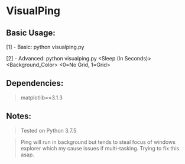 # VisualPing
## Basic Usage:
[1] - Basic: python visualping.py <Host>
  
[2] - Advanced: python visualping.py <Host> <Probe Amount> <Sleep (In Seconds)> <Background_Color> <0=No Grid, 1=Grid>

## Dependencies:
> matplotlib==3.1.3

## Notes:
> Tested on Python 3.7.5

> Ping will run in background but tends to steal focus of windows explorer which my cause issues if multi-tasking. Trying to fix this asap.

